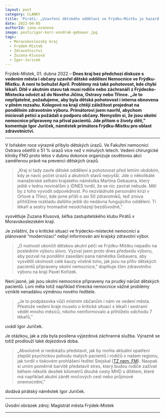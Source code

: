 ```yaml
---
layout: post
category: CLANKY
title: 'Piráti: „Uzavření dětského oddělení ve Frýdku-Místku je hazard se životy dětí! Náměstek Gebauer by měl rezignovat”'		
date: 2022-04-05
authorId: jana.ozanova
image: posts/igor-korc-vondrak-gebauer.jpg
tags:					
  - Moravskoslezský kraj
  - Frýdek-Místek			
  - Zdravotnictví
  - Zuzana-Klusová		
  - Igor-Juricek
---
```


Frýdek-Místek, 01. dubna 2022 – **Dnes kraj bez předchozí diskuze s vedením města i občany uzavřel dětské oddělení Nemocnice ve Frýdku-Místku. A není to bohužel Apríl. Problémy má také pohotovost, kde chybí lékaři. Dítě v akutním stavu tak musí rodiče nebo záchranáři z Frýdecko-Místecka odvézt až do Nového Jičína, Ostravy nebo Třince. „Je to nepřijatelné, požadujeme, aby byla dětská pohotovost i interna obnovena v plném rozsahu. Kolegové na kraji chtějí záležitost projednat na pondělním zdravotním výboru. Primátorovi jsem navrhl, abychom iniciovali petici a požádali o podporu občany. Nemyslím si, že jsou okolní nemocnice připraveny na příval pacientů. Jde přitom o životy dětí,” komentuje Igor Juriček, náměstek primátora Frýdku-Místku pro oblast zdravotnictví.**

<hr />
V loňském roce výrazně přibylo dětských úrazů. Ve Fakultní nemocnici Ostrava ošetřili o 51 % úrazů více než v minulých letech. Vedení chirurgické kliniky FNO proto letos v dubnu dokonce organizuje osvětovou akci zaměřenou právě na prevenci dětských úrazů.

>„Kraj si tady zavře dětské oddělení a pohotovost před letním obdobím, kdy je navíc počet úrazů a akutních stavů nejvyšší. Jde o několikáté manažerské selhání krajského náměstka Martina Gebauera, který ještě v lednu novinářům z iDNES tvrdil, že se nic zavírat nebude. Měl by z toho vyvodit odpovědnost. Po nezvládnuté personální krizi v Orlové a Třinci, kde jsme přišli o asi 50 zdravotníků, teď znova přihlížíme rozkladu dalšího ještě do nedávna fungujícího oddělení. Ti lékaři a sestry hromadně neodcházejí bezdůvodně,”

vysvětluje Zuzana Klusová, šéfka zastupitelského klubu Pirátů v Moravskoslezském kraji.

Je zvláštní, že o kritické situaci ve frýdecko-místecké nemocnici a plánované “modernizaci” nebyl informován ani krajský zdravotní výbor.

>„O nutnosti ukončit dětskou akutní péči ve Frýdku-Místku nepadlo na posledním výboru slovo. Vyzval jsem proto dnes předsedu výboru, aby pozval na pondělní zasedání pana náměstka Gebauera, aby vysvětlil okolnosti celé kauzy včetně toho, jak jsou na příliv dětských pacientů připraveny okolní nemocnice,” doplňuje člen zdravotního výboru na kraji Pavel Kořízek.

Není jasné, jak  jsou okolní nemocnice připraveny na prudký nárůst dětských pacientů. Loni měla totiž například třinecká nemocnice vážné problémy vzniklé nenadálou výměnou nového ředitele.

>„Je to podpásovka vůči místním občanům i nám ve vedení města. Přestože vedení kraje muselo o kritické situaci s lékaři i sestrami vědět mnoho měsíců, nikoho neinformovalo a přihlíželo odchodu 7 lékařů,”

uvádí Igor Juriček.


Je otázkou, jak a zda byla posílena výjezdová záchranná služba. Výrazně se totiž prodlouží také dojezdová doba.

>„Absolutně si nedokážu představit, jak by mohla aktuální opatření zlepšit psychickou pohodu malých pacientů i rodičů v našem regionu, jak tvrdil v tiskovém prohlášení ředitel Stejskal ([TZ nem. FM](https://www.nemfm.cz/aktuality/nemocnice-ve-frydku-mistku-restrukturalizuje-a-zaroven-modernizuje-detske-oddeleni-2072cz "Tiskové prohlášení nemocnice Frýdek-Místek")). Naopak si umím poměrně barvitě představit stres, který budou rodiče zažívat během několik desítek kilometrů dlouhé cesty MHD s dítětem, které má například akutní zánět močových cest nebo průjmové onemocnění,”

dodává pirátský náměstek Igor Juriček.


---
Úvodní obrázek zdroj: Magistrát města Frýdek-Místek

- - -
